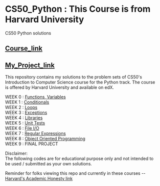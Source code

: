 # CS50_Python : This Course is from Harvard University
CS50 Python solutions 

## [Course_link](https://cs50.harvard.edu/python/2022/)

## [My_Project_link](https://github.com/sarannetworkprogammer/CS50_Python/tree/main/Project_week9)

This repository contains my solutions to the problem sets of CS50's Introduction to Computer Science course for the Python track. The course is offered by Harvard University and available on edX.  



WEEK 0 : [Functions, Variables](https://cs50.harvard.edu/python/2022/psets/0/)  
WEEK 1 : [Conditionals](https://cs50.harvard.edu/python/2022/psets/1/)  
WEEK 2 : [Loops](https://cs50.harvard.edu/python/2022/psets/2/)  
WEEK 3 : [Exceptions](https://cs50.harvard.edu/python/2022/psets/3/)  
WEEK 4 : [Libraries](https://cs50.harvard.edu/python/2022/psets/4/)  
WEEK 5 : [Unit Tests](https://cs50.harvard.edu/python/2022/psets/5/)  
WEEK 6 : [File I/O](https://cs50.harvard.edu/python/2022/psets/6/)  
WEEK 7 : [Regular Expressions](https://cs50.harvard.edu/python/2022/psets/7/)  
WEEK 8 : [Object Oriented Programming](https://cs50.harvard.edu/python/2022/psets/8/)  
WEEK 9 : FINAL PROJECT  




Disclaimer:  
The following codes are for educational purpose only and not intended to be used / submitted as your own solutions.  

Reminder for folks viewing this repo and currently in these courses -- [Harvard's Academic Honesty link]()
